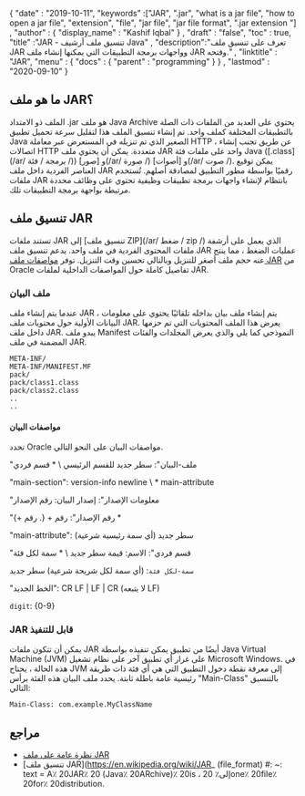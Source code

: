 {
  "date" : "2019-10-11",
  "keywords" :["JAR", ".jar", "what is a jar file", "how to open a jar file", "extension", "file", "jar file", "jar file format", ".jar extension "] ,
  "author" : {
    "display_name" : "Kashif Iqbal"
} ,
  "draft" : "false",
  "toc" : true,
  "title" :"JAR - تنسيق ملف أرشيف Java" ,
  "description":"تعرف على تنسيق ملف JAR وواجهات برمجة التطبيقات التي يمكنها إنشاء ملف JAR وفتحه." ,
  "linktitle" : "JAR",
  "menu" : {
    "docs" : {
      "parent" : "programming"
}
} ,
  "lastmod" : "2020-09-10"
}

## ما هو ملف JAR؟

الملف ذو الامتداد .jar هو ملف Java Archive يحتوي على العديد من الملفات ذات الصلة بالتطبيقات المختلفة كملف واحد. تم إنشاء تنسيق الملف هذا لتقليل سرعة تحميل تطبيق Java الصغير الذي تم تنزيله في المستعرض عبر معاملة HTTP ، عن طريق تجنب إنشاء اتصالات HTTP متعددة. يمكن أن يحتوي ملف JAR واحد على ملفات فئة Java ([.class](/ar/ برمجة / فئة /)) و [صور](/ar/ صورة /) و [أصوات](/ar/ صوت /). يمكن توقيع العناصر الفردية داخل ملف JAR رقميًا بواسطة مطور التطبيق لمصادقة أصلهم. تُستخدم ملفات JAR بانتظام لإنشاء واجهات برمجة تطبيقات وظيفية تحتوي على وظائف محددة مرتبطة بواجهة برمجة التطبيقات تلك.

## تنسيق ملف JAR

تستند ملفات JAR إلى [تنسيق ملف ZIP](/ar/ ضغط / zip /) الذي يعمل على أرشفة ملفات المحتوى الفردية في ملف واحد. يدعم تنسيق ملف JAR عمليات الضغط ، مما ينتج عنه حجم ملف أصغر للتنزيل وبالتالي تحسين وقت التنزيل. توفر [مواصفات ملف JAR](https://docs.oracle.com/javase/8/docs/technotes/guides/jar/jar.html) من Oracle تفاصيل كاملة حول المواصفات الداخلية لملفات JAR.

### ملف البيان

عندما يتم إنشاء ملف JAR ، يتم إنشاء ملف بيان بداخله تلقائيًا يحتوي على معلومات البيانات الأولية حول محتويات ملف JAR. يعرض هذا الملف المحتويات التي تم حزمها داخل ملف JAR. يبدو ملف Manifest النموذجي كما يلي والذي يعرض المجلدات والفئات المضمنة في ملف JAR.

```
META-INF/
META-INF/MANIFEST.MF
pack/
pack/class1.class
pack/class2.class
..
..
```

#### مواصفات البيان

تحدد Oracle مواصفات البيان على النحو التالي.

"ملف-البيان": سطر جديد للقسم الرئيسي \ * قسم فردي

"main-section": version-info newline \ * main-attribute

"معلومات الإصدار": إصدار البيان: رقم الإصدار

"رقم الإصدار": رقم + {. رقم +} *

"main-attribute": (أي سمة رئيسية شرعية) سطر جديد

"قسم فردي": الاسم: قيمة سطر جديد \ * سمة لكل فئة

`سمة-لكل فئة`: (أي سمة لكل شريحة شرعية) سطر جديد

"الخط الجديد": CR LF | LF | CR (لا يتبعه LF)

`digit`: {0-9}

### JAR قابل للتنفيذ

يمكن أن تتكون ملفات JAR أيضًا من تطبيق يمكن تنفيذه بواسطة Java Virtual Machine (JVM) على غرار أي تطبيق آخر على نظام تشغيل Microsoft Windows. في هذه الحالة ، يحتاج JVM إلى معرفة نقطة دخول التطبيق التي هي أي فئة ذات طريقة رئيسية عامة باطلة ثابتة. يحدد ملف البيان هذه الفئة برأس "Main-Class" بالتنسيق التالي:

```
Main-Class: com.example.MyClassName
```



## مراجع

* [نظرة عامة على ملف JAR](https://docs.oracle.com/javase/8/docs/technotes/guides/jar/jarGuide.html)
* [تنسيق ملف JAR](https://en.wikipedia.org/wiki/JAR_ (file_format) #: ~: text = A٪ 20JAR٪ 20 (Java٪ 20ARchive)٪ 20is ، إلى٪ 20one٪ 20file٪ 20for٪ 20distribution.

